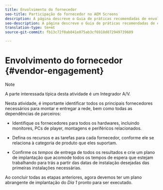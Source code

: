 ```yaml
---
title: Envolvimento do fornecedor
seo-title: Participação do fornecedor no AEM Screens
description: A página descreve o Guia de práticas recomendadas de envolvimento do fornecedor para o AEM Screens
seo-description: A página descreve o Guia de práticas recomendadas de envolvimento do fornecedor para o AEM Screens
translation-type: tm+mt
source-git-commit: fb13c72f0ab841e075ab3cf6918d872949739609

---
```



# Envolvimento do fornecedor {#vendor-engagement}

>[!NOTE]
>
>A parte interessada típica desta atividade é um Integrador A/V.

Nesta atividade, é importante identificar todos os principais fornecedores necessários para montar e entregar a rede, bem como todas as dependências de parceiros:

* Identifique os fornecedores para todos os hardwares, incluindo monitores, PCs de player, montagens e periféricos relacionados.

* Defina os recursos e as tarefas para cada fornecedor, conforme ele se relaciona à categoria de produto que eles suportam.

* Confirme os *tempos* de entrega de todos os resultados e crie um plano de implantação que acomode todos os tempos de espera que estejam trabalhando para trás a partir das datas de instalação desejadas das primeiras instalações necessárias.

Ao concluir todas as etapas anteriores, agora devemos ter um plano abrangente de implantação do *Dia 1* pronto para ser executado.
